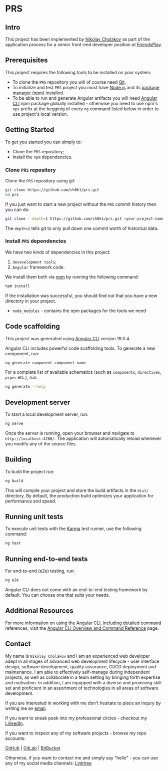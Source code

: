 # PRS

## Intro
This project has been implemented by [Nikolay Cholakov](#contact) as part of the application process for a senior front-end developer position at [FriendsPlay](https://www.friendsplay.eu/).

## Prerequisites

This project requires the following tools to be installed on your system:

* To clone the `PRS` repository you will of course need [Git][git].
* To initialize and test `PRS` project you must have [Node.js][node] and its [package manager (npm)][npm] installed.
* To be able to run and generate Angular artifacts you will need [Angular CLI](angular-cli) npm package globally installed - otherwise you need to use npm's `npx` prefix at the begginig of every `ng` command listed below in order to use project's local version.

## Getting Started

To get you started you can simply to:

* Clone the `PRS` repository;
* Install the `npm` dependencies.

### Clone `PRS` repository

Clone the `PRS` repository using git:

```bash
git clone https://github.com/ch0k1/prs.git
cd prs
```

If you just want to start a new project without the `PRS` commit history then you can do:

```bash
git clone --depth=1 https://github.com/ch0k1/prs.git <your-project-name>
```

The `depth=1` tells git to only pull down one commit worth of historical data.

### Install `PRS` dependencies

We have two kinds of dependencies in this project:
1. `devevelopment tools`;
2. `Angular` framework code.

We install them both via [npm][npm] by running the following command:

```bash
npm install
```

If the installation was successful, you should find out that you have a new directory in your project.

* `node_modules` - contains the npm packages for the tools we need

## Code scaffolding

This project was generated using [Angular CLI](https://github.com/angular/angular-cli) version 19.0.4.

Angular CLI includes powerful code scaffolding tools. To generate a new component, run:

```bash
ng generate component component-name
```

For a complete list of available schematics (such as `components`, `directives`, `pipes` etc.), run:

```bash
ng generate --help
```

## Development server

To start a local development server, run:

```bash
ng serve
```

Once the server is running, open your browser and navigate to `http://localhost:4200/`. The application will automatically reload whenever you modify any of the source files.

## Building

To build the project run:

```bash
ng build
```

This will compile your project and store the build artifacts in the `dist/` directory. By default, the production build optimizes your application for performance and speed.

## Running unit tests

To execute unit tests with the [Karma](https://karma-runner.github.io) test runner, use the following command:

```bash
ng test
```

## Running end-to-end tests

For end-to-end (e2e) testing, run:

```bash
ng e2e
```

Angular CLI does not come with an end-to-end testing framework by default. You can choose one that suits your needs.

## Additional Resources

For more information on using the Angular CLI, including detailed command references, visit the [Angular CLI Overview and Command Reference](https://angular.dev/tools/cli) page.

<a name="contact"></a>
## Contact

My name is `Nikolay Cholakov` and I am an experienced web developer adept in all stages of advanced web development
lifecycle - user interface design, software development, quality assurance, CI/CD deployment and maintenance.
I am able to effectively self-manage during independent projects, as well as collaborate in a team setting by bringing
forth expertise and motivation. In addition, I am equipped with a diverse and promising skill set and proficient in an
assortment of technologies in all areas of software development.

If you are interested in working with me don't hesitate to place an inqury by writing me an [email][author-mail].

If you want to sneak peek into my professional circles - checkout my [LinkedIn][linked-in].

If you want to inspect any of my software projects - browse my repo accounts:

[GitHub][github] | [GitLab][gitlab] | [BitBucket][bitbucket]

Otherwise, if you want to contact me and simply say "hello" - you can use any of my social media channels:
[Linktree][linktree]

[angular]: https://angular.io/
[angular-cli]: https://github.com/angular/angular-cli
[angular-cli-doc]: https://angular.io/cli
[git]: https://git-scm.com/
[karma]: https://karma-runner.github.io/
[local-app-url]: http://localhost:4200
[node]: https://nodejs.org/
[npm]: https://www.npmjs.org/

[author-mail]: mailto:nmcholakov@gmail.com
[linked-in]: https://linkedin.com/in/ch0k1
[github]: https://github.com/ch0k1
[gitlab]: https://gitlab.com/ch0k1
[bitbucket]: https://bitbucket.org/ch0k1/
[linktree]: https://linktree.com/ch0k1